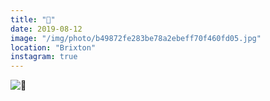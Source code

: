 ```yaml
---
title: "🍷"
date: 2019-08-12
image: "/img/photo/b49872fe283be78a2ebeff70f460fd05.jpg"
location: "Brixton"
instagram: true
---
```


![🍷](/img/photo/b49872fe283be78a2ebeff70f460fd05.jpg)
